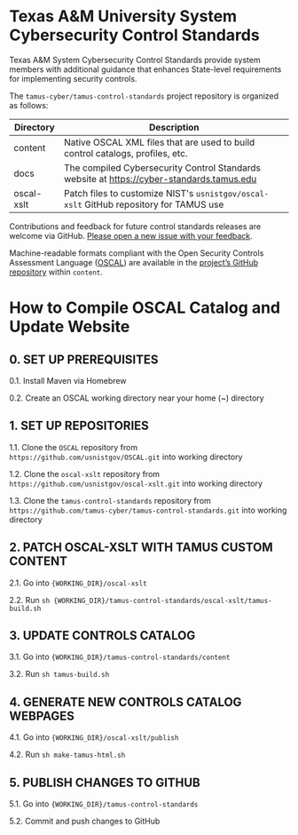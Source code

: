 # Texas A&M University System Cybersecurity Control Standards

Texas A&M System Cybersecurity Control Standards provide system members with additional guidance that enhances State-level requirements for implementing security controls.

The `tamus-cyber/tamus-control-standards` project repository is organized as follows:

| Directory | Description |
|---|---|
| content | Native OSCAL XML files that are used to build control catalogs, profiles, etc. |
| docs | The compiled Cybersecurity Control Standards website at https://cyber-standards.tamus.edu |
| oscal-xslt | Patch files to customize NIST's `usnistgov/oscal-xslt` GitHub repository for TAMUS use |

Contributions and feedback for future control standards releases are welcome via GitHub. [Please open a new issue with your feedback](https://github.com/tamus-cyber/tamus-control-standards/issues).

Machine-readable formats compliant with the Open Security Controls Assessment Language ([OSCAL](https://pages.nist.gov/OSCAL/)) are available in the [project’s GitHub repository](https://github.com/tamus-cyber/tamus-control-standards) within `content`.

# How to Compile OSCAL Catalog and Update Website

## 0. SET UP PREREQUISITES

0.1. Install Maven via Homebrew

0.2. Create an OSCAL working directory near your home (~) directory

## 1. SET UP REPOSITORIES

1.1. Clone the `OSCAL` repository from `https://github.com/usnistgov/OSCAL.git` into working directory

1.2. Clone the `oscal-xslt` repository from `https://github.com/usnistgov/oscal-xslt.git` into working directory

1.3. Clone the `tamus-control-standards` repository from `https://github.com/tamus-cyber/tamus-control-standards.git` into working directory

## 2. PATCH OSCAL-XSLT WITH TAMUS CUSTOM CONTENT

2.1. Go into `{WORKING_DIR}/oscal-xslt`

2.2. Run `sh {WORKING_DIR}/tamus-control-standards/oscal-xslt/tamus-build.sh`

## 3. UPDATE CONTROLS CATALOG

3.1. Go into `{WORKING_DIR}/tamus-control-standards/content`

3.2. Run `sh tamus-build.sh`

## 4. GENERATE NEW CONTROLS CATALOG WEBPAGES

4.1. Go into `{WORKING_DIR}/oscal-xslt/publish`

4.2. Run `sh make-tamus-html.sh`

## 5. PUBLISH CHANGES TO GITHUB

5.1. Go into `{WORKING_DIR}/tamus-control-standards`

5.2. Commit and push changes to GitHub
